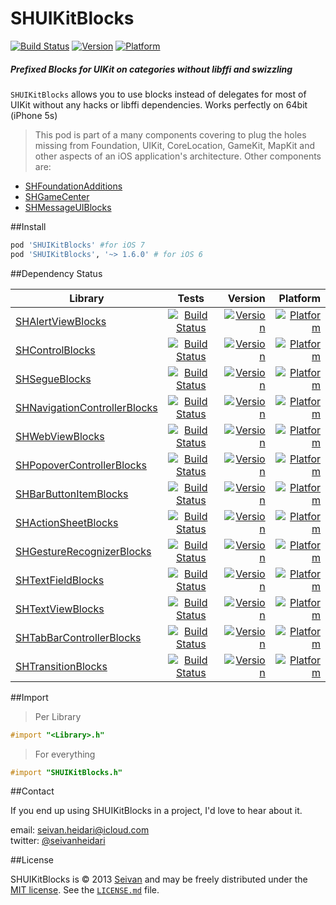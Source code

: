 # SHUIKitBlocks

[![Build Status](https://travis-ci.org/seivan/SHUIKitBlocks.svg?branch=master)](https://travis-ci.org/seivan/SHUIKitBlocks)
[![Version](https://cocoapod-badges.herokuapp.com/v/SHUIKitBlocks/badge.png)](http://cocoadocs.org/docsets/SHUIKitBlocks)
[![Platform](https://cocoapod-badges.herokuapp.com/p/SHUIKitBlocks/badge.png)](http://cocoadocs.org/docsets/SHUIKitBlocks)


##### Prefixed Blocks for UIKit on categories __without__ libffi and swizzling


`SHUIKitBlocks` allows you to use blocks instead of delegates for most of UIKit without any hacks or libffi dependencies. Works perfectly on 64bit (iPhone 5s) 

> This pod is part of a many components covering to plug the holes missing from Foundation, UIKit, CoreLocation, GameKit, MapKit and other aspects of an iOS application's architecture. Other components are: 

- [SHFoundationAdditions](https://github.com/seivan/SHFoundationAdditions)
- [SHGameCenter](https://github.com/seivan/SHGameCenter)
- [SHMessageUIBlocks](https://github.com/seivan/SHMessageUIBlocks)


##Install
```ruby
pod 'SHUIKitBlocks' #for iOS 7
pod 'SHUIKitBlocks', '~> 1.6.0' # for iOS 6
```

##Dependency Status

| Library        | Tests           | Version  | Platform  |
| ------------- |:-------------:| -----:|  -----:| 
| [SHAlertViewBlocks](https://github.com/seivan/SHAlertViewBlocks)| [![Build Status](https://travis-ci.org/seivan/SHAlertViewBlocks.png?branch=master)](https://travis-ci.org/seivan/SHAlertViewBlocks)| [![Version](https://cocoapod-badges.herokuapp.com/v/SHAlertViewBlocks/badge.png)](http://cocoadocs.org/docsets/SHAlertViewBlocks) | [![Platform](https://cocoapod-badges.herokuapp.com/p/SHAlertViewBlocks/badge.png)](http://cocoadocs.org/docsets/SHAlertViewBlocks) |
| [SHControlBlocks](https://github.com/seivan/SHControlBlocks)| [![Build Status](https://travis-ci.org/seivan/SHControlBlocks.png?branch=master)](https://travis-ci.org/seivan/SHControlBlocks)| [![Version](https://cocoapod-badges.herokuapp.com/v/SHControlBlocks/badge.png)](http://cocoadocs.org/docsets/SHControlBlocks) | [![Platform](https://cocoapod-badges.herokuapp.com/p/SHControlBlocks/badge.png)](http://cocoadocs.org/docsets/SHControlBlocks) |
| [SHSegueBlocks](https://github.com/seivan/SHSegueBlocks)| [![Build Status](https://travis-ci.org/seivan/SHSegueBlocks.png?branch=master)](https://travis-ci.org/seivan/SHSegueBlocks)| [![Version](https://cocoapod-badges.herokuapp.com/v/SHSegueBlocks/badge.png)](http://cocoadocs.org/docsets/SHSegueBlocks) | [![Platform](https://cocoapod-badges.herokuapp.com/p/SHSegueBlocks/badge.png)](http://cocoadocs.org/docsets/SHSegueBlocks) |
| [SHNavigationControllerBlocks](https://github.com/seivan/SHNavigationControllerBlocks)| [![Build Status](https://travis-ci.org/seivan/SHNavigationControllerBlocks.png?branch=master)](https://travis-ci.org/seivan/SHNavigationControllerBlocks)| [![Version](https://cocoapod-badges.herokuapp.com/v/SHNavigationControllerBlocks/badge.png)](http://cocoadocs.org/docsets/SHNavigationControllerBlocks) | [![Platform](https://cocoapod-badges.herokuapp.com/p/SHNavigationControllerBlocks/badge.png)](http://cocoadocs.org/docsets/SHNavigationControllerBlocks) |
| [SHWebViewBlocks](https://github.com/seivan/SHWebViewBlocks)| [![Build Status](https://travis-ci.org/seivan/SHWebViewBlocks.png?branch=master)](https://travis-ci.org/seivan/SHWebViewBlocks)| [![Version](https://cocoapod-badges.herokuapp.com/v/SHWebViewBlocks/badge.png)](http://cocoadocs.org/docsets/SHWebViewBlocks) | [![Platform](https://cocoapod-badges.herokuapp.com/p/SHWebViewBlocks/badge.png)](http://cocoadocs.org/docsets/SHWebViewBlocks) |
| [SHPopoverControllerBlocks](https://github.com/seivan/SHPopoverControllerBlocks)| [![Build Status](https://travis-ci.org/seivan/SHPopoverControllerBlocks.png?branch=master)](https://travis-ci.org/seivan/SHPopoverControllerBlocks)| [![Version](https://cocoapod-badges.herokuapp.com/v/SHPopoverControllerBlocks/badge.png)](http://cocoadocs.org/docsets/SHPopoverControllerBlocks) | [![Platform](https://cocoapod-badges.herokuapp.com/p/SHPopoverControllerBlocks/badge.png)](http://cocoadocs.org/docsets/SHPopoverControllerBlocks) |
| [SHBarButtonItemBlocks](https://github.com/seivan/SHBarButtonItemBlocks)| [![Build Status](https://travis-ci.org/seivan/SHBarButtonItemBlocks.png?branch=master)](https://travis-ci.org/seivan/SHBarButtonItemBlocks)| [![Version](https://cocoapod-badges.herokuapp.com/v/SHBarButtonItemBlocks/badge.png)](http://cocoadocs.org/docsets/SHBarButtonItemBlocks) | [![Platform](https://cocoapod-badges.herokuapp.com/p/SHBarButtonItemBlocks/badge.png)](http://cocoadocs.org/docsets/SHBarButtonItemBlocks) |
| [SHActionSheetBlocks](https://github.com/seivan/SHActionSheetBlocks)| [![Build Status](https://travis-ci.org/seivan/SHActionSheetBlocks.png?branch=master)](https://travis-ci.org/seivan/SHActionSheetBlocks)| [![Version](https://cocoapod-badges.herokuapp.com/v/SHActionSheetBlocks/badge.png)](http://cocoadocs.org/docsets/SHActionSheetBlocks) | [![Platform](https://cocoapod-badges.herokuapp.com/p/SHActionSheetBlocks/badge.png)](http://cocoadocs.org/docsets/SHActionSheetBlocks) |
| [SHGestureRecognizerBlocks](https://github.com/seivan/SHGestureRecognizerBlocks)| [![Build Status](https://travis-ci.org/seivan/SHGestureRecognizerBlocks.png?branch=master)](https://travis-ci.org/seivan/SHGestureRecognizerBlocks)| [![Version](https://cocoapod-badges.herokuapp.com/v/SHGestureRecognizerBlocks/badge.png)](http://cocoadocs.org/docsets/SHGestureRecognizerBlocks) | [![Platform](https://cocoapod-badges.herokuapp.com/p/SHGestureRecognizerBlocks/badge.png)](http://cocoadocs.org/docsets/SHGestureRecognizerBlocks) |
| [SHTextFieldBlocks](https://github.com/seivan/SHTextFieldBlocks)| [![Build Status](https://travis-ci.org/seivan/SHTextFieldBlocks.png?branch=master)](https://travis-ci.org/seivan/SHTextFieldBlocks)| [![Version](https://cocoapod-badges.herokuapp.com/v/SHTextFieldBlocks/badge.png)](http://cocoadocs.org/docsets/SHTextFieldBlocks) | [![Platform](https://cocoapod-badges.herokuapp.com/p/SHTextFieldBlocks/badge.png)](http://cocoadocs.org/docsets/SHTextFieldBlocks) |
| [SHTextViewBlocks](https://github.com/seivan/SHTextViewBlocks)| [![Build Status](https://travis-ci.org/seivan/SHTextViewBlocks.png?branch=master)](https://travis-ci.org/seivan/SHTextViewBlocks)| [![Version](https://cocoapod-badges.herokuapp.com/v/SHTextViewBlocks/badge.png)](http://cocoadocs.org/docsets/SHTextViewBlocks) | [![Platform](https://cocoapod-badges.herokuapp.com/p/SHTextViewBlocks/badge.png)](http://cocoadocs.org/docsets/SHTextViewBlocks) |
| [SHTabBarControllerBlocks](https://github.com/seivan/SHTabBarControllerBlocks)| [![Build Status](https://travis-ci.org/seivan/SHTabBarControllerBlocks.png?branch=master)](https://travis-ci.org/seivan/SHTabBarControllerBlocks)| [![Version](https://cocoapod-badges.herokuapp.com/v/SHTabBarControllerBlocks/badge.png)](http://cocoadocs.org/docsets/SHTabBarControllerBlocks) | [![Platform](https://cocoapod-badges.herokuapp.com/p/SHTabBarControllerBlocks/badge.png)](http://cocoadocs.org/docsets/SHTabBarControllerBlocks) |
| [SHTransitionBlocks](https://github.com/seivan/SHTransitionBlocks)| [![Build Status](https://travis-ci.org/seivan/SHTransitionBlocks.png?branch=master)](https://travis-ci.org/seivan/SHTransitionBlocks)| [![Version](https://cocoapod-badges.herokuapp.com/v/SHTransitionBlocks/badge.png)](http://cocoadocs.org/docsets/SHTransitionBlocks) | [![Platform](https://cocoapod-badges.herokuapp.com/p/SHTransitionBlocks/badge.png)](http://cocoadocs.org/docsets/SHTransitionBlocks) |

##Import

>Per Library

```objective-c
#import "<Library>.h"
```

>For everything

```objective-c
#import "SHUIKitBlocks.h"
```

##Contact


If you end up using SHUIKitBlocks in a project, I'd love to hear about it.

email: [seivan.heidari@icloud.com](mailto:seivan.heidari@icloud.com)  
twitter: [@seivanheidari](https://twitter.com/seivanheidari)

##License

SHUIKitBlocks is © 2013 [Seivan](https://www.github.com/seivan) and may be freely
distributed under the [MIT license](https://opensource.org/licenses/MIT).
See the [`LICENSE.md`](https://github.com/seivan/SHUIKitBlocks/blob/master/LICENSE.md) file.
